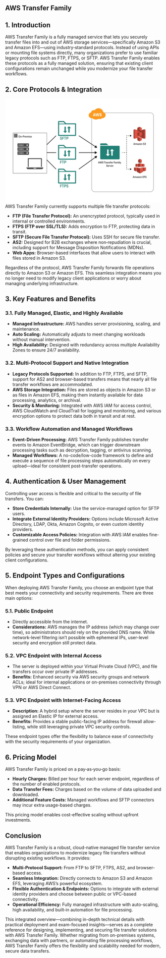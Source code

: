 ## AWS Transfer Family
## 1. Introduction

AWS Transfer Family is a fully managed service that lets you securely transfer files into and out of AWS storage services—specifically Amazon S3 and Amazon EFS—using industry‑standard protocols. Instead of using APIs or mounting file systems directly, many organizations prefer to use familiar legacy protocols such as FTP, FTPS, or SFTP. AWS Transfer Family enables these protocols as a fully managed solution, ensuring that existing client configurations remain unchanged while you modernize your file transfer workflows.

## 2. Core Protocols & Integration

![AWS Transfer Family](../_assets/aws_transfer_family.png)
AWS Transfer Family currently supports multiple file transfer protocols:

- **FTP (File Transfer Protocol):** An unencrypted protocol, typically used in internal or controlled environments.
- **FTPS (FTP over SSL/TLS):** Adds encryption to FTP, protecting data in transit.
- **SFTP (Secure File Transfer Protocol):** Uses SSH for secure file transfer.
- **AS2:** Designed for B2B exchanges where non‑repudiation is crucial, including support for Message Disposition Notifications (MDNs).
- **Web Apps:** Browser-based interfaces that allow users to interact with files stored in Amazon S3.

Regardless of the protocol, AWS Transfer Family forwards file operations directly to Amazon S3 or Amazon EFS. This seamless integration means you no longer need to modify legacy client applications or worry about managing underlying infrastructure.

## 3. Key Features and Benefits

### 3.1. Fully Managed, Elastic, and Highly Available

- **Managed Infrastructure:** AWS handles server provisioning, scaling, and maintenance.
- **Auto Scaling:** Automatically adjusts to meet changing workloads without manual intervention.
- **High Availability:** Designed with redundancy across multiple Availability Zones to ensure 24/7 availability.

### 3.2. Multi‑Protocol Support and Native Integration

- **Legacy Protocols Supported:** In addition to FTP, FTPS, and SFTP, support for AS2 and browser-based transfers means that nearly all file transfer workflows are accommodated.
- **AWS Storage Integration:** Files are stored as objects in Amazon S3 or as files in Amazon EFS, making them instantly available for data processing, analytics, or archival.
- **Security & Monitoring:** Integrated with AWS IAM for access control, AWS CloudWatch and CloudTrail for logging and monitoring, and various encryption options to protect data both in transit and at rest.

### 3.3. Workflow Automation and Managed Workflows

- **Event-Driven Processing:** AWS Transfer Family publishes transfer events to Amazon EventBridge, which can trigger downstream processing tasks such as decryption, tagging, or antivirus scanning.
- **Managed Workflows:** A no-code/low-code framework to define and execute a sequence of file processing steps automatically on every upload—ideal for consistent post-transfer operations.

## 4. Authentication & User Management

Controlling user access is flexible and critical to the security of file transfers. You can:

- **Store Credentials Internally:** Use the service-managed option for SFTP users.
- **Integrate External Identity Providers:** Options include Microsoft Active Directory, LDAP, Okta, Amazon Cognito, or even custom identity providers.
- **Customizable Access Policies:** Integration with AWS IAM enables fine-grained control over file and folder permissions.

By leveraging these authentication methods, you can apply consistent policies and secure your transfer workflows without altering your existing client configurations.

## 5. Endpoint Types and Configurations

When deploying AWS Transfer Family, you choose an endpoint type that best meets your connectivity and security requirements. There are three main options:

### 5.1. Public Endpoint

- Directly accessible from the internet.
- **Considerations:** AWS manages the IP address (which may change over time), so administrators should rely on the provided DNS name. While network-level filtering isn’t possible with ephemeral IPs, user-level security and encryption still protect data.

### 5.2. VPC Endpoint with Internal Access

- The server is deployed within your Virtual Private Cloud (VPC), and file transfers occur over private IP addresses.
- **Benefits:** Enhanced security via AWS security groups and network ACLs; ideal for internal applications or on-premises connectivity through VPN or AWS Direct Connect.

### 5.3. VPC Endpoint with Internet-Facing Access

- **Description:** A hybrid setup where the server resides in your VPC but is assigned an Elastic IP for external access.
- **Benefits:** Provides a stable public-facing IP address for firewall allow-listing, while still leveraging private VPC security controls.

These endpoint types offer the flexibility to balance ease of connectivity with the security requirements of your organization.

## 6. Pricing Model

AWS Transfer Family is priced on a pay‑as‑you‑go basis:

- **Hourly Charges:** Billed per hour for each server endpoint, regardless of the number of enabled protocols.
- **Data Transfer Fees:** Charges based on the volume of data uploaded and downloaded.
- **Additional Feature Costs:** Managed workflows and SFTP connectors may incur extra usage-based charges.

This pricing model enables cost-effective scaling without upfront investments.

## Conclusion

AWS Transfer Family is a robust, cloud-native managed file transfer service that enables organizations to modernize legacy file transfers without disrupting existing workflows. It provides:

- **Multi‑Protocol Support:** From FTP to SFTP, FTPS, AS2, and browser-based access.
- **Seamless Integration:** Directly connects to Amazon S3 and Amazon EFS, leveraging AWS’s powerful ecosystem.
- **Flexible Authentication & Endpoints:** Options to integrate with external identity providers and choose between public or VPC-based connectivity.
- **Operational Efficiency:** Fully managed infrastructure with auto-scaling, high availability, and built‑in automation for file processing.

This integrated overview—combining in-depth technical details with practical deployment and exam-focused insights—serves as a complete reference for designing, implementing, and securing file transfer solutions with AWS Transfer Family. Whether migrating from on-premises systems, exchanging data with partners, or automating file processing workflows, AWS Transfer Family offers the flexibility and scalability needed for modern, secure data transfers.  
